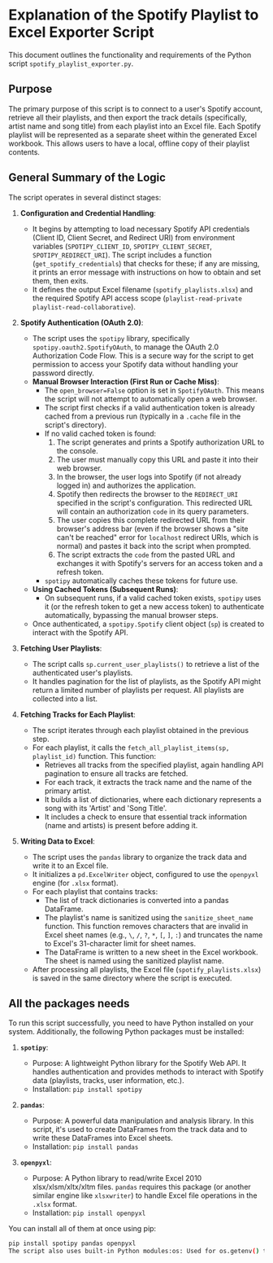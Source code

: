 # Explanation of the Spotify Playlist to Excel Exporter Script

This document outlines the functionality and requirements of the Python script `spotify_playlist_exporter.py`.

## Purpose

The primary purpose of this script is to connect to a user's Spotify account, retrieve all their playlists, and then export the track details (specifically, artist name and song title) from each playlist into an Excel file. Each Spotify playlist will be represented as a separate sheet within the generated Excel workbook. This allows users to have a local, offline copy of their playlist contents.

## General Summary of the Logic

The script operates in several distinct stages:

1.  **Configuration and Credential Handling**:
    * It begins by attempting to load necessary Spotify API credentials (Client ID, Client Secret, and Redirect URI) from environment variables (`SPOTIPY_CLIENT_ID`, `SPOTIPY_CLIENT_SECRET`, `SPOTIPY_REDIRECT_URI`). The script includes a function (`get_spotify_credentials`) that checks for these; if any are missing, it prints an error message with instructions on how to obtain and set them, then exits.
    * It defines the output Excel filename (`spotify_playlists.xlsx`) and the required Spotify API access scope (`playlist-read-private playlist-read-collaborative`).

2.  **Spotify Authentication (OAuth 2.0)**:
    * The script uses the `spotipy` library, specifically `spotipy.oauth2.SpotifyOAuth`, to manage the OAuth 2.0 Authorization Code Flow. This is a secure way for the script to get permission to access your Spotify data without handling your password directly.
    * **Manual Browser Interaction (First Run or Cache Miss)**:
        * The `open_browser=False` option is set in `SpotifyOAuth`. This means the script will not attempt to automatically open a web browser.
        * The script first checks if a valid authentication token is already cached from a previous run (typically in a `.cache` file in the script's directory).
        * If no valid cached token is found:
            1.  The script generates and prints a Spotify authorization URL to the console.
            2.  The user must manually copy this URL and paste it into their web browser.
            3.  In the browser, the user logs into Spotify (if not already logged in) and authorizes the application.
            4.  Spotify then redirects the browser to the `REDIRECT_URI` specified in the script's configuration. This redirected URL will contain an authorization `code` in its query parameters.
            5.  The user copies this complete redirected URL from their browser's address bar (even if the browser shows a "site can't be reached" error for `localhost` redirect URIs, which is normal) and pastes it back into the script when prompted.
            6.  The script extracts the `code` from the pasted URL and exchanges it with Spotify's servers for an access token and a refresh token.
        * `spotipy` automatically caches these tokens for future use.
    * **Using Cached Tokens (Subsequent Runs)**:
        * On subsequent runs, if a valid cached token exists, `spotipy` uses it (or the refresh token to get a new access token) to authenticate automatically, bypassing the manual browser steps.
    * Once authenticated, a `spotipy.Spotify` client object (`sp`) is created to interact with the Spotify API.

3.  **Fetching User Playlists**:
    * The script calls `sp.current_user_playlists()` to retrieve a list of the authenticated user's playlists.
    * It handles pagination for the list of playlists, as the Spotify API might return a limited number of playlists per request. All playlists are collected into a list.

4.  **Fetching Tracks for Each Playlist**:
    * The script iterates through each playlist obtained in the previous step.
    * For each playlist, it calls the `fetch_all_playlist_items(sp, playlist_id)` function. This function:
        * Retrieves all tracks from the specified playlist, again handling API pagination to ensure all tracks are fetched.
        * For each track, it extracts the track name and the name of the primary artist.
        * It builds a list of dictionaries, where each dictionary represents a song with its 'Artist' and 'Song Title'.
        * It includes a check to ensure that essential track information (name and artists) is present before adding it.

5.  **Writing Data to Excel**:
    * The script uses the `pandas` library to organize the track data and write it to an Excel file.
    * It initializes a `pd.ExcelWriter` object, configured to use the `openpyxl` engine (for `.xlsx` format).
    * For each playlist that contains tracks:
        * The list of track dictionaries is converted into a pandas DataFrame.
        * The playlist's name is sanitized using the `sanitize_sheet_name` function. This function removes characters that are invalid in Excel sheet names (e.g., `\`, `/`, `?`, `*`, `[`, `]`, `:`) and truncates the name to Excel's 31-character limit for sheet names.
        * The DataFrame is written to a new sheet in the Excel workbook. The sheet is named using the sanitized playlist name.
    * After processing all playlists, the Excel file (`spotify_playlists.xlsx`) is saved in the same directory where the script is executed.

## All the packages needs

To run this script successfully, you need to have Python installed on your system. Additionally, the following Python packages must be installed:

1.  **`spotipy`**:
    * Purpose: A lightweight Python library for the Spotify Web API. It handles authentication and provides methods to interact with Spotify data (playlists, tracks, user information, etc.).
    * Installation: `pip install spotipy`

2.  **`pandas`**:
    * Purpose: A powerful data manipulation and analysis library. In this script, it's used to create DataFrames from the track data and to write these DataFrames into Excel sheets.
    * Installation: `pip install pandas`

3.  **`openpyxl`**:
    * Purpose: A Python library to read/write Excel 2010 xlsx/xlsm/xltx/xltm files. `pandas` requires this package (or another similar engine like `xlsxwriter`) to handle Excel file operations in the `.xlsx` format.
    * Installation: `pip install openpyxl`

You can install all of them at once using pip:
```bash
pip install spotipy pandas openpyxl
The script also uses built-in Python modules:os: Used for os.getenv() to retrieve environment variables (Spotify credentials).